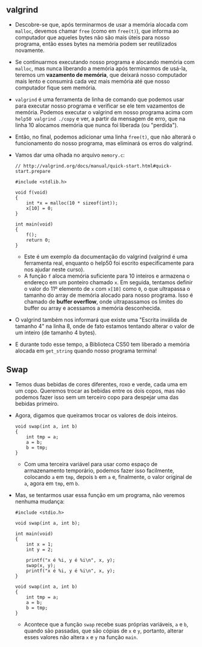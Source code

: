 valgrind
--------

*   Descobre-se que, após terminarmos de usar a memória alocada com `malloc`, devemos chamar `free` (como em `free(t)`), que informa ao computador que aqueles bytes não são mais úteis para nosso programa, então esses bytes na memória podem ser reutilizados novamente.
*   Se continuarmos executando nosso programa e alocando memória com `malloc`, mas nunca liberando a memória após terminarmos de usá-la, teremos um **vazamento de memória**, que deixará nosso computador mais lento e consumirá cada vez mais memória até que nosso computador fique sem memória.
*   `valgrind` é uma ferramenta de linha de comando que podemos usar para executar nosso programa e verificar se ele tem vazamentos de memória. Podemos executar o valgrind em nosso programa acima com `help50 valgrind ./copy` e ver, a partir da mensagem de erro, que na linha 10 alocamos memória que nunca foi liberada (ou "perdida").
*   Então, no final, podemos adicionar uma linha `free(t)`, que não alterará o funcionamento do nosso programa, mas eliminará os erros do valgrind.
*   Vamos dar uma olhada no arquivo `memory.c`:

        // http://valgrind.org/docs/manual/quick-start.html#quick-start.prepare
        
        #include <stdlib.h>
        
        void f(void)
        {
            int *x = malloc(10 * sizeof(int));
            x[10] = 0;
        }
        
        int main(void)
        {
            f();
            return 0;
        }
        
    
    *   Este é um exemplo da documentação do valgrind (valgrind é uma ferramenta real, enquanto o help50 foi escrito especificamente para nos ajudar neste curso).
    *   A função `f` aloca memória suficiente para 10 inteiros e armazena o endereço em um ponteiro chamado `x`. Em seguida, tentamos definir o valor do 11º elemento de `x` com `x[10]` como `0`, o que ultrapassa o tamanho do array de memória alocado para nosso programa. Isso é chamado de **buffer overflow**, onde ultrapassamos os limites do buffer ou array e acessamos a memória desconhecida.
*   O valgrind também nos informará que existe uma "Escrita inválida de tamanho 4" na linha 8, onde de fato estamos tentando alterar o valor de um inteiro (de tamanho 4 bytes).
*   E durante todo esse tempo, a Biblioteca CS50 tem liberado a memória alocada em `get_string` quando nosso programa termina!

Swap
----

*   Temos duas bebidas de cores diferentes, roxo e verde, cada uma em um copo. Queremos trocar as bebidas entre os dois copos, mas não podemos fazer isso sem um terceiro copo para despejar uma das bebidas primeiro.
*   Agora, digamos que queiramos trocar os valores de dois inteiros.
    
        void swap(int a, int b)
        {
            int tmp = a;
            a = b;
            b = tmp;
        }
        
    
    *   Com uma terceira variável para usar como espaço de armazenamento temporário, podemos fazer isso facilmente, colocando `a` em `tmp`, depois `b` em `a` e, finalmente, o valor original de `a`, agora em `tmp`, em `b`.
*   Mas, se tentarmos usar essa função em um programa, não veremos nenhuma mudança:
    
        #include <stdio.h>
        
        void swap(int a, int b);
        
        int main(void)
        {
            int x = 1;
            int y = 2;
        
            printf("x é %i, y é %i\n", x, y);
            swap(x, y);
            printf("x é %i, y é %i\n", x, y);
        }
        
        void swap(int a, int b)
        {
            int tmp = a;
            a = b;
            b = tmp;
        }
        
    
    *   Acontece que a função `swap` recebe suas próprias variáveis, `a` e `b`, quando são passadas, que são cópias de `x` e `y`, portanto, alterar esses valores não altera `x` e `y` na função `main`.